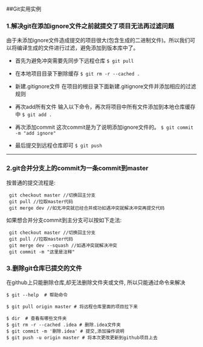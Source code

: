 ##Git实用实例

### 1.解决git在添加ignore文件之前就提交了项目无法再过滤问题

由于未添加ignore文件造成提交的项目很大(包含生成的二进制文件)。所以我们可以将编译生成的文件进行过滤，避免添加到版本库中了。

* 首先为避免冲突需要先同步下远程仓库
`$ git pull`

* 在本地项目目录下删除缓存
`$ git rm -r --cached .`

* 新建.gitignore文件
在项目的根目录下面新建.gitignore文件并添加相应的过滤规则

* 再次add所有文件
输入以下命令，再次将项目中所有文件添加到本地仓库缓存中
`$ git add .`

* 再次添加commit
这次commit是为了说明添加ignore文件的。
`$ git commit -m "add ignore"`

* 最后提交到远程仓库即可
`$ git push`

----

### 2.git合并分支上的commit为一条commit到master

按普通的提交流程是:
```
 git checkout master //切换回主分支
 git pull //拉取master代码
 git merge dev //如无冲突就已经合并成功如遇冲突就解决冲突再提交代码
```
如果想合并分支commit到主分支可以按如下走法:
```
 git checkout master //切换回主分支
 git pull //拉取master代码
 git merge dev --squash //如遇冲突就解决冲突
 git commit -m "这里是注释"
```

### 3.删除git仓库已提交的文件
在github上只能删除仓库,却无法删除文件夹或文件, 所以只能通过命令来解决

```
$ git --help  # 帮助命令

$ git pull origin master # 将远程仓库里面的项目拉下来

$ dir  # 查看有哪些文件夹
$ git rm -r --cached .idea # 删除.idea文件夹
$ git commit -m '删除.idea' # 提交,添加操作说明
$ git push -u origin master # 将本次更改更新到github项目上去
```
